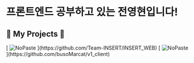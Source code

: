 <h1>프론트엔드 공부하고 있는 전영현입니다!</h1>

<h2>📝 My Projects 📝</h2>
[<picture><source media="(prefers-color-scheme: dark)" srcset="https://ghrs.vercel.app/api/pin/?username=Team-INSERT&repo=INSERT_WEB&theme=github_dark"/>
<img alt="NoPaste" src="https://ghrs.vercel.app/api/pin/?username=Team-INSERT&repo=INSERT_WEB">
</picture>](https://github.com/Team-INSERT/INSERT_WEB)
[<picture><source media="(prefers-color-scheme: dark)" srcset="https://ghrs.vercel.app/api/pin/?username=busoMarcat&repo=v1_client&theme=github_dark"/>
<img alt="NoPaste" src="https://ghrs.vercel.app/api/pin/?username=busoMarcat&repo=v1_client">
</picture>](https://github.com/busoMarcat/v1_client)
